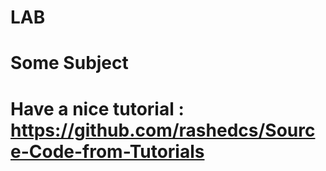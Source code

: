 # LAB
# Some Subject
# Have a nice tutorial : https://github.com/rashedcs/Source-Code-from-Tutorials
